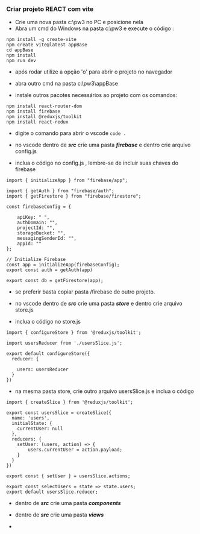 ### Criar projeto REACT com vite

*   Crie uma nova pasta c:\pw3 no PC e posicione nela
*   Abra um cmd do Windows na pasta c:\pw3 e execute o código :

```
npm install -g create-vite
npm create vite@latest appBase 
cd appBase
npm install
npm run dev 
```

*  após rodar utilize a opção 'o' para abrir o projeto no navegador 

*  abra outro cmd na pasta c:\pw3\appBase 

*  instale outros pacotes necessários ao projeto com os comandos:
```
npm install react-router-dom
npm install firebase 
npm install @reduxjs/toolkit 
npm install react-redux 

```
 
*  digite o comando para abrir o vscode
``` code . ```   

*  no vscode dentro de ***src*** crie uma pasta ***firebase*** e dentro crie arquivo config.js 
*  inclua o código no config.js , lembre-se de incluir suas chaves do firebase 

```
import { initializeApp } from "firebase/app";

import { getAuth } from "firebase/auth";
import { getFirestore } from "firebase/firestore";

const firebaseConfig = {

    apiKey: " ",
    authDomain: "",
    projectId: "",
    storageBucket: "",
    messagingSenderId: "",
    appId: ""
};

// Initialize Firebase
const app = initializeApp(firebaseConfig);
export const auth = getAuth(app)

export const db = getFirestore(app);

``` 

* se preferir basta copiar pasta /firebase de outro projeto.



*  no vscode dentro de ***src*** crie uma pasta ***store*** e dentro crie arquivo store.js 
*  inclua o código no store.js 
``` 
import { configureStore } from '@reduxjs/toolkit';

import usersReducer from './usersSlice.js';

export default configureStore({
  reducer: { 
    
    users: usersReducer
  }
})
``` 

*  na mesma pasta store, crie outro arquivo usersSlice.js e inclua o código 

``` 
import { createSlice } from '@reduxjs/toolkit';

export const usersSlice = createSlice({
  name: 'users',
  initialState: {
    currentUser: null
  },
  reducers: {
    setUser: (users, action) => {
        users.currentUser = action.payload;
    }
  }
})

export const { setUser } = usersSlice.actions;

export const selectUsers = state => state.users;
export default usersSlice.reducer;
``` 

*  dentro de ***src*** crie uma pasta ***components*** 

*  dentro de ***src*** crie uma pasta ***views*** 

* 


